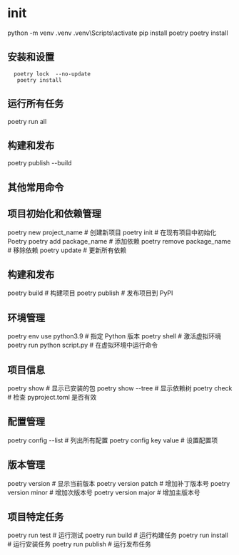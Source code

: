 # init
python -m venv .venv
.venv\Scripts\activate
pip install poetry
poetry install

## 安装和设置
      poetry lock  --no-update
       poetry install


## 运行所有任务

poetry run all

## 构建和发布

poetry publish --build

## 其他常用命令

## 项目初始化和依赖管理

poetry new project_name    # 创建新项目
poetry init                # 在现有项目中初始化 Poetry
poetry add package_name    # 添加依赖
poetry remove package_name # 移除依赖
poetry update              # 更新所有依赖

## 构建和发布

poetry build               # 构建项目
poetry publish             # 发布项目到 PyPI

## 环境管理

poetry env use python3.9   # 指定 Python 版本
poetry shell               # 激活虚拟环境
poetry run python script.py # 在虚拟环境中运行命令

## 项目信息

poetry show                # 显示已安装的包
poetry show --tree         # 显示依赖树
poetry check               # 检查 pyproject.toml 是否有效

## 配置管理

poetry config --list       # 列出所有配置
poetry config key value    # 设置配置项

## 版本管理

poetry version             # 显示当前版本
poetry version patch       # 增加补丁版本号
poetry version minor       # 增加次版本号
poetry version major       # 增加主版本号

## 项目特定任务

poetry run test            # 运行测试
poetry run build           # 运行构建任务
poetry run install         # 运行安装任务
poetry run publish         # 运行发布任务
